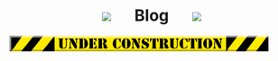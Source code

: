 <center>
                        
<h1>
    <img src="https://web.archive.org/web/20091022114850im_/http://geocities.com/perfect_land/flower.gif"> &emsp;
    Blog &emsp;
    <img src="https://web.archive.org/web/20091022114850im_/http://geocities.com/perfect_land/flower.gif">
</h1>
</center>

![under construction gif](imgs/under_construction.gif "Under Construction")
